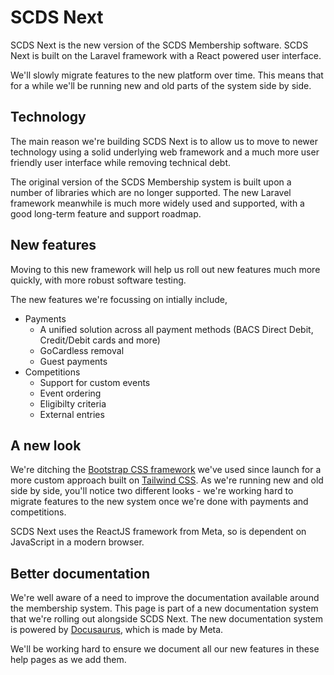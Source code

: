 # SCDS Next

SCDS Next is the new version of the SCDS Membership software. SCDS Next is built on the Laravel framework with a React powered user interface.

We'll slowly migrate features to the new platform over time. This means that for a while we'll be running new and old parts of the system side by side.

## Technology

The main reason we're building SCDS Next is to allow us to move to newer technology using a solid underlying web framework and a much more user friendly user interface while removing technical debt.

The original version of the SCDS Membership system is built upon a number of libraries which are no longer supported. The new Laravel framework meanwhile is much more widely used and supported, with a good long-term feature and support roadmap.

## New features

Moving to this new framework will help us roll out new features much more quickly, with more robust software testing.

The new features we're focussing on intially include,

* Payments
  * A unified solution across all payment methods (BACS Direct Debit, Credit/Debit cards and more)
  * GoCardless removal
  * Guest payments
* Competitions
  * Support for custom events
  * Event ordering
  * Eligibilty criteria
  * External entries

## A new look

We're ditching the [Bootstrap CSS framework](https://getbootstrap.com/) we've used since launch for a more custom approach built on [Tailwind CSS](https://tailwindcss.com/). As we're running new and old side by side, you'll notice two different looks - we're working hard to migrate features to the new system once we're done with payments and competitions.

SCDS Next uses the ReactJS framework from Meta, so is dependent on JavaScript in a modern browser.

## Better documentation

We're well aware of a need to improve the documentation available around the membership system. This page is part of a new documentation system that we're rolling out alongside SCDS Next. The new documentation system is powered by [Docusaurus](https://docusaurus.io), which is made by Meta.

We'll be working hard to ensure we document all our new features in these help pages as we add them.